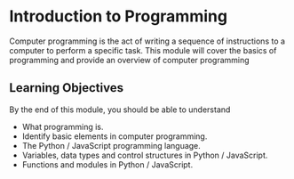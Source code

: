 # Introduction to Programming

Computer programming is the act of writing a sequence of instructions to a computer to perform a specific task. This module will cover the basics of programming and provide an overview of computer programming

## Learning Objectives

By the end of this module, you should be able to understand

- What programming is.
- Identify basic elements in computer programming.
- The Python / JavaScript programming language.
- Variables, data types and control structures in Python / JavaScript.
- Functions and modules in Python / JavaScript.